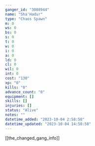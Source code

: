 ```yaml
---
ganger_id: "3008944"
name: "Sha'Hadur"
type: "Chaos Spawn"
m: 0
ws: 0
bs: 0
s: 0
t: 0
w: 0
i: 0
a: 0
ld: 0
cl: 0
wil: 0
int: 0
cost: "130"
xp: "0"
kills: "0"
advance_count: "0"
equipment: []
skills: []
injuries: []
status: "Alive"
notes: ""
datetime_added: "2023-10-04 2:58:58"
datetime_updated: "2023-10-04 14:58:58"
---
```


[[the_changed_gang_info]]


